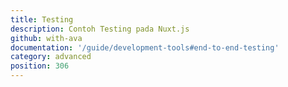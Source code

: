 ```yaml
---
title: Testing
description: Contoh Testing pada Nuxt.js
github: with-ava
documentation: '/guide/development-tools#end-to-end-testing'
category: advanced
position: 306
---
```

